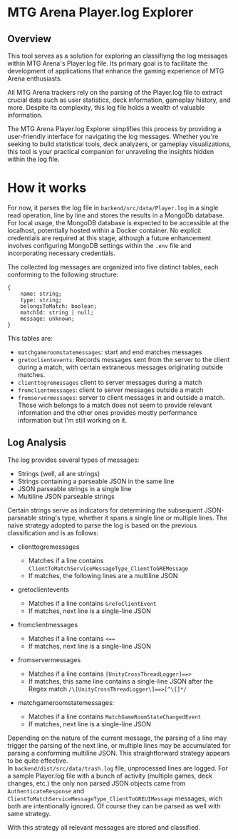 # MTG Arena Player.log Explorer

## Overview

This tool serves as a solution for exploring an classifiyng the log messages within MTG Arena's Player.log file. Its primary goal is to facilitate the development of applications that enhance the gaming experience of MTG Arena enthusiasts.

All MTG Arena trackers rely on the parsing of the Player.log file to extract crucial data such as user statistics, deck information, gameplay history, and more. Despite its complexity, this log file holds a wealth of valuable information.

The MTG Arena Player.log Explorer simplifies this process by providing a user-friendly interface for navigating the log messages. Whether you're seeking to build statistical tools, deck analyzers, or gameplay visualizations, this tool is your practical companion for unraveling the insights hidden within the log file.

# How it works

For now, it parses the log file in `backend/src/data/Player.log` in a single read operation, line by line and stores the results in a MongoDb database.
For local usage, the MongoDB database is expected to be accessible at the localhost, potentially hosted within a Docker container. No explicit credentials are required at this stage, although a future enhancement involves configuring MongoDB settings within the `.env` file and incorporating necessary credentials.

The collected log messages are organized into five distinct tables, each conforming to the following structure:

```
{
    name: string;
    type: string;
    belongsToMatch: boolean;
    matchId: string | null;
    message: unknown;
}
```

This tables are:

- `matchgameroomstatemessages`: start and end matches messages
- `gretoclientevents`: Records messages sent from the server to the client during a match, with certain extraneous messages originating outside matches.
- `clienttogremessages` client to server messages during a match
- `fromclientmessages`: client to server messages outside a match
- `fromservermessages`: server to client messages in and outside a match. Those wich belongs to a match does not seem to provide relevant information and the other ones provides mostly performance information but I'm still working on it.

## Log Analysis

The log provides several types of messages:

- Strings (well, all are strings)
- Strings containing a parseable JSON in the same line 
- JSON parseable strings in a single line
- Multiline JSON parseable strings

Certain strings serve as indicators for determining the subsequent JSON-parseable string's type, whether it spans a single line or multiple lines.
The naive strategy adopted to parse the log is based on the previous classification and is as follows:

- clienttogremessages

  - Matches if a line contains `ClientToMatchServiceMessageType_ClientToGREMessage`
  - If matches, the following lines are a multiline JSON

- gretoclientevents

  - Matches if a line contains `GreToClientEvent`
  - If matches, next line is a single-line JSON

- fromclientmessages

  - Matches if a line contains `<== `
  - If matches, next line is a single-line JSON

- fromservermessages

  - Matches if a line contains `[UnityCrossThreadLogger]==> `
  - If matches, this same line contains a single-line JSON after the Regex match `/\[UnityCrossThreadLogger\]==>[^\{]*/`

- matchgameroomstatemessages:
  - Matches if a line contains `MatchGameRoomStateChangedEvent`
  - If matches, next line is a single-line JSON

Depending on the nature of the current message, the parsing of a line may trigger the parsing of the next line, or multiple lines may be accumulated for parsing a conforming multiline JSON.
This straightforward strategy appears to be quite effective.    
In `backend/dist/src/data/trash.log` file, unprocessed lines are logged. For a sample Player.log file with a bunch of activity (multiple games, deck changes, etc.) the only non parsed JSON objects came from `AuthenticateResponse`  and `ClientToMatchServiceMessageType_ClientToGREUIMessage` messages, wich both are intentionally ignored. Of course they can be parsed as well with same strategy.   
  
With this strategy all relevant messages are stored and classified. 
